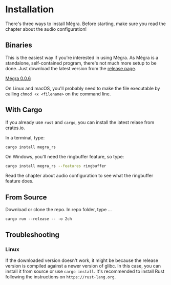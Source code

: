 # Installation

There's three ways to install Mégra. Before starting, make sure you read the chapter about the audio configuration!

## Binaries

This is the easiest way if you're interested in using Mégra. As Mégra is a standalone, self-contained program, there's not much more setup to be done. Just download the latest version from the [release page](https://github.com/the-drunk-coder/megra.rs/releases/).

[Mégra 0.0.6](https://github.com/the-drunk-coder/megra.rs/releases/tag/0.0.6)

On Linux and macOS, you'll probably need to make the file executable by calling `chmod +x <filename>` on the command line.

## With Cargo

If you already use `rust` and `cargo`, you can install the latest relase from crates.io.

In a terminal, type:
```
cargo install megra_rs
```
On Windows, you'll need the ringbuffer feature, so type:
```bash
cargo install megra_rs --features ringbuffer
```

Read the chapter about audio configuration to see what the ringbuffer feature does.

## From Source

Download or clone the repo. In repo folder, type ...

```
cargo run --release -- -o 2ch
```

## Troubleshooting

### Linux 

If the downloaded version doesn't work, it might be because the release version is compiled against a newer version of glibc. In this case, 
you can install it from source or use `cargo install`. It's recommended to install Rust following the instructions on `https://rust-lang.org`.



